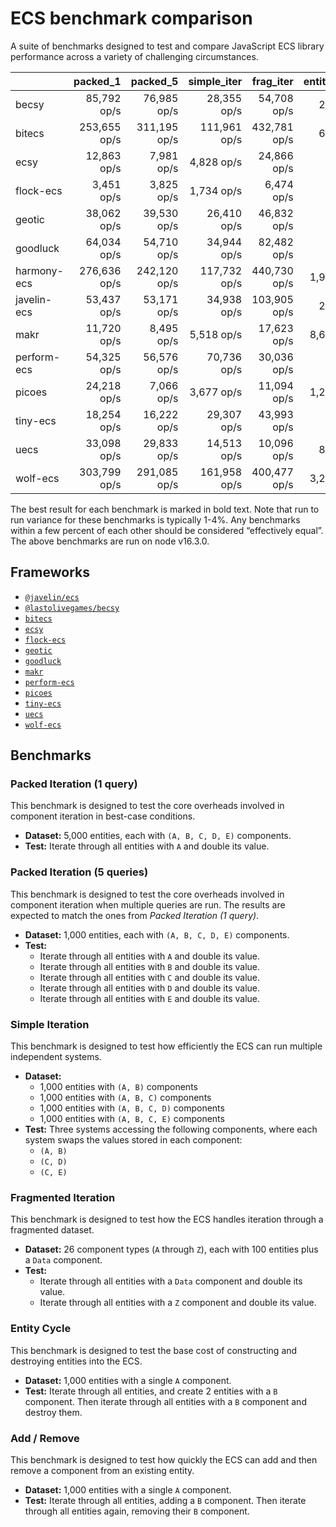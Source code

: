 # ECS benchmark comparison

A suite of benchmarks designed to test and compare JavaScript ECS library performance across a variety of challenging circumstances.

|             |     packed_1 |     packed_5 |  simple_iter |    frag_iter | entity_cycle |   add_remove |
| ----------- | -----------: | -----------: | -----------: | -----------: | -----------: | -----------: |
| becsy       |  85,792 op/s |  76,985 op/s |  28,355 op/s |  54,708 op/s |     213 op/s |   7,900 op/s |
| bitecs      | 253,655 op/s | 311,195 op/s | 111,961 op/s | 432,781 op/s |     673 op/s |   2,320 op/s |
| ecsy        |  12,863 op/s |   7,981 op/s |   4,828 op/s |  24,866 op/s |      36 op/s |     817 op/s |
| flock-ecs   |   3,451 op/s |   3,825 op/s |   1,734 op/s |   6,474 op/s |      88 op/s |  18,929 op/s |
| geotic      |  38,062 op/s |  39,530 op/s |  26,410 op/s |  46,832 op/s |      30 op/s |     829 op/s |
| goodluck    |  64,034 op/s |  54,710 op/s |  34,944 op/s |  82,482 op/s |  14,384 op/s | 267,147 op/s |
| harmony-ecs | 276,636 op/s | 242,120 op/s | 117,732 op/s | 440,730 op/s |   1,918 op/s |   7,870 op/s |
| javelin-ecs |  53,437 op/s |  53,171 op/s |  34,938 op/s | 103,905 op/s |     239 op/s |   2,927 op/s |
| makr        |  11,720 op/s |   8,495 op/s |   5,518 op/s |  17,623 op/s |   8,675 op/s |  24,936 op/s |
| perform-ecs |  54,325 op/s |  56,576 op/s |  70,736 op/s |  30,036 op/s |      40 op/s |     385 op/s |
| picoes      |  24,218 op/s |   7,066 op/s |   3,677 op/s |  11,094 op/s |   1,263 op/s |   3,734 op/s |
| tiny-ecs    |  18,254 op/s |  16,222 op/s |  29,307 op/s |  43,993 op/s |      50 op/s |     990 op/s |
| uecs        |  33,098 op/s |  29,833 op/s |  14,513 op/s |  10,096 op/s |     807 op/s |   5,013 op/s |
| wolf-ecs    | 303,799 op/s | 291,085 op/s | 161,958 op/s | 400,477 op/s |   3,291 op/s |  10,400 op/s |

The best result for each benchmark is marked in bold text. Note that run to run variance for these benchmarks is typically 1-4%. Any benchmarks within a few percent of each other should be considered “effectively equal”. The above benchmarks are run on node v16.3.0.

## Frameworks

- [`@javelin/ecs`](https://github.com/3mcd/javelin)
- [`@lastolivegames/becsy`](https://github.com/lastolivegames/becsy)
- [`bitecs`](https://github.com/NateTheGreatt/bitecs)
- [`ecsy`](https://github.com/ecsyjs/ecsy)
- [`flock-ecs`](https://github.com/dannyfritz/flock-ecs)
- [`geotic`](https://github.com/ddmills/geotic)
- [`goodluck`](https://github.com/piesku/goodluck)
- [`makr`](https://github.com/makrjs/makr)
- [`perform-ecs`](https://github.com/fireveined/perform-ecs)
- [`picoes`](https://github.com/ayebear/picoes)
- [`tiny-ecs`](https://github.com/bvalosek/tiny-ecs)
- [`uecs`](https://github.com/jprochazk/uecs)
- [`wolf-ecs`](https://github.com/EnderShadow8/wolf-ecs)

## Benchmarks

### Packed Iteration (1 query)

This benchmark is designed to test the core overheads involved in component iteration in best-case conditions.

- **Dataset:** 5,000 entities, each with `(A, B, C, D, E)` components.
- **Test:** Iterate through all entities with `A` and double its value.

### Packed Iteration (5 queries)

This benchmark is designed to test the core overheads involved in component iteration when multiple queries are run. The results are expected to match the ones from _Packed Iteration (1 query)_.

- **Dataset:** 1,000 entities, each with `(A, B, C, D, E)` components.
- **Test:**
  - Iterate through all entities with `A` and double its value.
  - Iterate through all entities with `B` and double its value.
  - Iterate through all entities with `C` and double its value.
  - Iterate through all entities with `D` and double its value.
  - Iterate through all entities with `E` and double its value.

### Simple Iteration

This benchmark is designed to test how efficiently the ECS can run multiple independent systems.

- **Dataset:**
  - 1,000 entities with `(A, B)` components
  - 1,000 entities with `(A, B, C)` components
  - 1,000 entities with `(A, B, C, D)` components
  - 1,000 entities with `(A, B, C, E)` components
- **Test:** Three systems accessing the following components, where each system swaps the values stored in each component:
  - `(A, B)`
  - `(C, D)`
  - `(C, E)`

### Fragmented Iteration

This benchmark is designed to test how the ECS handles iteration through a fragmented dataset.

- **Dataset:** 26 component types (`A` through `Z`), each with 100 entities plus a `Data` component.
- **Test:**
  - Iterate through all entities with a `Data` component and double its value.
  - Iterate through all entities with a `Z` component and double its value.

### Entity Cycle

This benchmark is designed to test the base cost of constructing and destroying entities into the ECS.

- **Dataset:** 1,000 entities with a single `A` component.
- **Test:** Iterate through all entities, and create 2 entities with a `B` component. Then iterate through all entities with a `B` component and destroy them.

### Add / Remove

This benchmark is designed to test how quickly the ECS can add and then remove a component from an existing entity.

- **Dataset:** 1,000 entities with a single `A` component.
- **Test:** Iterate through all entities, adding a `B` component. Then iterate through all entities again, removing their `B` component.
